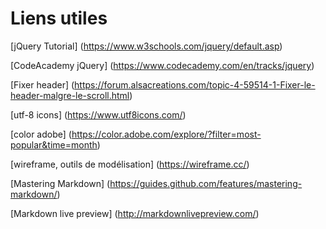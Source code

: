 # Liens utiles

[jQuery Tutorial] (https://www.w3schools.com/jquery/default.asp)

[CodeAcademy jQuery] (https://www.codecademy.com/en/tracks/jquery)

[Fixer header] (https://forum.alsacreations.com/topic-4-59514-1-Fixer-le-header-malgre-le-scroll.html)

[utf-8 icons]  (https://www.utf8icons.com/)

[color adobe] (https://color.adobe.com/explore/?filter=most-popular&time=month)

[wireframe, outils de modélisation] (https://wireframe.cc/)

[Mastering Markdown] (https://guides.github.com/features/mastering-markdown/)

[Markdown live preview] (http://markdownlivepreview.com/)

 
